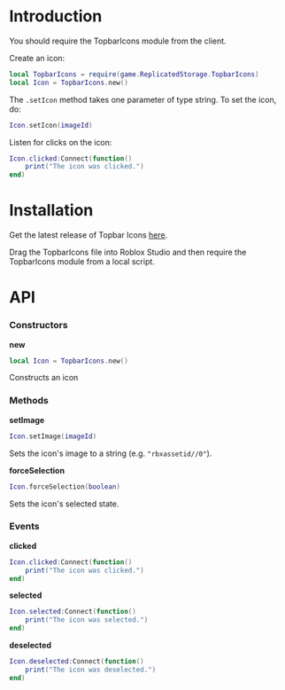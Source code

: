 # Introduction

You should require the TopbarIcons module from the client.

Create an icon:
```lua
local TopbarIcons = require(game.ReplicatedStorage.TopbarIcons)
local Icon = TopbarIcons.new()
```
The `.setIcon` method takes one parameter of type string.
To set the icon, do:
```lua
Icon.setIcon(imageId)
```
Listen for clicks on the icon:
```lua
Icon.clicked:Connect(function()
    print("The icon was clicked.")
end)
```

# Installation

Get the latest release of Topbar Icons [here](https://github.com/BronzeFedora/Topbar-Icons/releases/).

Drag the TopbarIcons file into Roblox Studio and then require the TopbarIcons module from a local script.

# API

### Constructors

**new**
```lua
local Icon = TopbarIcons.new()
```
Constructs an icon

### Methods

**setImage**
```lua
Icon.setImage(imageId)
```
Sets the icon's image to a string (e.g. `"rbxassetid//0"`).

**forceSelection**
```lua
Icon.forceSelection(boolean)
```
Sets the icon's selected state.

### Events

**clicked**
```lua
Icon.clicked:Connect(function()
    print("The icon was clicked.")
end)
```

**selected**
```lua
Icon.selected:Connect(function()
    print("The icon was selected.")
end)
```

**deselected**
```lua
Icon.deselected:Connect(function()
    print("The icon was deselected.")
end)
```
